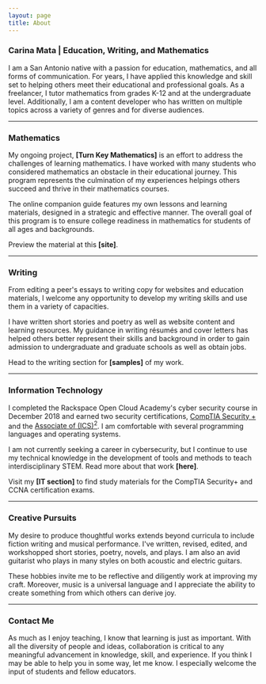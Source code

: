 ```yaml
---
layout: page
title: About
---
```



### Carina Mata | Education, Writing, and Mathematics


I am a San Antonio native with a passion for education, mathematics, and all forms of communication. For years, I have applied this knowledge and skill set to helping others meet their educational and professional goals. As a freelancer, I tutor mathematics from grades K-12 and at the undergraduate level. Additionally, I am a content developer who has written on multiple topics across a variety of genres and for diverse audiences.  



* * * 


### Mathematics


<!--- I have studied mathematics, --->

My ongoing project, **[Turn Key Mathematics]** is an effort to address the challenges of learning mathematics. I have worked with many students who considered mathematics an obstacle in their educational journey. This program represents the culmination of my experiences helpings others succeed and thrive in their mathematics courses.  


The online companion guide features my own lessons and learning materials, designed in a strategic and effective manner. The overall goal of this program is to ensure college readiness in mathematics for students of all ages and backgrounds.  

Preview the material at this **[site]**.


*** 

### Writing 

From editing a peer's essays to writing copy for websites and education materials, I welcome any opportunity to develop my writing skills and use them in a variety of capacities.


I have written short stories and poetry as well as website content and learning resources. My guidance in writing résumés and cover letters has helped others better represent their skills and background in order to gain admission to undergraduate and graduate schools as well as obtain jobs. 

Head to the writing section for **[samples]** of my work.



* * * 

### Information Technology


I completed the Rackspace Open Cloud Academy's cyber security course in December 2018 and earned two security certifications, [CompTIA Security +](https://certification.comptia.org/certifications/security) and the [Associate of (ICS)<sup>2</sup>](https://www.isc2.org/Certifications/Associate). I am comfortable with several programming languages and operating systems.


I am not currently seeking a career in cybersecurity, but I continue to use my technical knowledge in the development of tools and methods to teach interdisciplinary STEM. Read more about that work **[here]**.  


Visit my **[IT section]** to find study materials for the CompTIA Security+ and CCNA certification exams. 



* * * 


### Creative Pursuits

My desire to produce thoughtful works extends beyond curricula to include fiction writing and musical performance. I've written, revised, edited, and workshopped short stories, poetry, novels, and plays. I am also an avid guitarist who plays in many styles on both acoustic and electric guitars.   


These hobbies invite me to be reflective and diligently work at improving my craft. Moreover, music is a universal language and I appreciate the ability to create something from which others can derive joy. 



* * * 



### Contact Me


As much as I enjoy teaching, I know that learning is just as important. With all the diversity of people and ideas, collaboration is critical to any meaningful advancement in knowledge, skill, and experience. If you think I may be able to help you in some way, let me know. I especially welcome the input of students and fellow educators. 





<!--- ---
layout: page
title: About
---

<p class="message">

I am an educator and content writer who is transitioning to a career in IT. My education and professional experience encompass three areas: mathematics, writing, and information technology. I offer private tutoring in mathematics, Spanish, and content writing services.

</p>


<!---
In the novel, *The Strange Case of Dr. Jeykll and Mr. Hyde*, Mr. Poole is Dr. Jekyll's virtuous and loyal butler. Similarly, Poole is an upstanding and effective butler that helps you build Jekyll themes. It's made by [@mdo](https://twitter.com/mdo).
--->
<!---
There are currently two themes built on Poole:
* [Hyde](http://hyde.getpoole.com)
* [Lanyon](http://lanyon.getpoole.com)
Learn more and contribute on [GitHub](https://github.com/poole).
--->

<!---### Mathematics 

My strong knowledge of mathematics and teaching skills have allowed me to provide skillful instruction in both classroom and private settings. Through this work, I have been able to positively impact many students in their educational journey. 

Go to the mathematics section for a variety of learning resources. --->


<!--- * * * 



<!-- ### Skills and Strengths

<!--- I have experience with the following:
* Writing
* Teaching
* Curriculum development
* Public speaking


#### Software, programming languages, and operating systems:

* LaTeX
* R
* Python 
* C
* Wireshark
* Windows, MacOS, Linux

Languages: 

* English
* Spanish (full working proficiency)
--->


<!---
* Built for [Jekyll](http://jekyllrb.com)
* Developed on GitHub and hosted for free on [GitHub Pages](https://pages.github.com)
* Coded with [Sublime Text 2](http://sublimetext.com), an amazing code editor
* Designed and developed while listening to music like [Blood Bros Trilogy](https://soundcloud.com/maddecent/sets/blood-bros-series)
--->


<!--- A San Antonio native, Carina Mata is an experienced mathematics tutor who derives great joy from helping others further their education. With particular focus on underrepresented groups, she is developing methods and material to introduce STEM concepts to students of all ages.

She also spends time writing fiction, playing guitar, and working alongside the members of San Antonio’s largest coworking community, Geekdom. Carina dreams of a world where enriching education is available to all. --->
